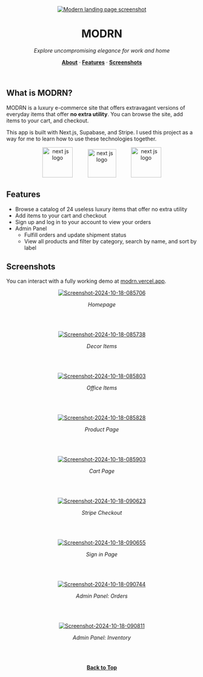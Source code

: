 <p align="center">
<a href="https://modrn.vercel.app/">
  <img alt="Modern landing page screenshot" src="https://i.ibb.co/2yC1WsP/Screenshot-2024-10-18-082901.png">
  </a>
</p>

  <h1 align="center">MODRN</h1>
<p align="center">
 <i>Explore uncompromising elegance for work and home</i>
</p>

<p align="center">
  <a href="#what-is-modrn"><strong>About</strong></a> ·
  <a href="#features"><strong>Features</strong></a> ·
  <a href="#screenshots"><strong>Screenshots</strong></a>
  
</p>
<br/>

## What is MODRN?

MODRN is a luxury e-commerce site that offers extravagant versions of everyday items that offer **no extra utility**. You can browse the site, add items to your cart, and checkout.

This app is built with Next.js, Supabase, and Stripe. I used this project as a way for me to learn how to use these technologies together.

<p align="center">
  <img src="https://images-cdn.openxcell.com/wp-content/uploads/2024/07/24154156/dango-inner-2.webp" alt="next js logo" height="80">
  &nbsp;&nbsp;&nbsp;&nbsp;&nbsp;&nbsp;&nbsp;&nbsp;
  <img src="https://seeklogo.com/images/S/supabase-logo-DCC676FFE2-seeklogo.com.png" alt="next js logo" height="75">
  &nbsp;&nbsp;&nbsp;&nbsp;&nbsp;&nbsp;&nbsp;&nbsp;
  <img src="https://cdn.icon-icons.com/icons2/2407/PNG/512/stripe_icon_146092.png" alt="next js logo" height="80">
</p>

## Features

- Browse a catalog of 24 useless luxury items that offer no extra utility
- Add items to your cart and checkout
- Sign up and log in to your account to view your orders
- Admin Panel
  - Fulfill orders and update shipment status
  - View all products and filter by category, search by name, and sort by label

## Screenshots

You can interact with a fully working demo at [modrn.vercel.app](https://modrn.vercel.app/).

<p align="center">
  <a href="https://ibb.co/gZwT78V"><img src="https://i.ibb.co/ZzK8Jrm/Screenshot-2024-10-18-085706.png" alt="Screenshot-2024-10-18-085706" border="0"></a><p align="center"><i>Homepage</i></p></p>
<br/> <br/>

<p align="center"><a href="https://ibb.co/Z26L4H8"><img src="https://i.ibb.co/tLMmjZs/Screenshot-2024-10-18-085738.png" alt="Screenshot-2024-10-18-085738" border="0"></a><p align="center"><i>Decor Items</i></p></p>
<br/> <br/>

<p align="center"><a href="https://ibb.co/vwYJjzb"><img src="https://i.ibb.co/j6RLr4d/Screenshot-2024-10-18-085803.png" alt="Screenshot-2024-10-18-085803" border="0"></a><p align="center"><i>Office Items</i></p></p>
<br/> <br/>

<p align="center"><a href="https://ibb.co/sm0m5g9"><img src="https://i.ibb.co/qyty0DY/Screenshot-2024-10-18-085828.png" alt="Screenshot-2024-10-18-085828" border="0"></a><p align="center"><i>Product Page</i></p></p>
<br/> <br/>

<p align="center"><a href="https://ibb.co/2Sr2KNL"><img src="https://i.ibb.co/9h0XYtf/Screenshot-2024-10-18-085903.png" alt="Screenshot-2024-10-18-085903" border="0"></a><p align="center"><i>Cart Page</i></p></p>
<br/> <br/>

<p align="center"><a href="https://ibb.co/QCZtvNQ"><img src="https://i.ibb.co/5ndwh84/Screenshot-2024-10-18-090623.png" alt="Screenshot-2024-10-18-090623" border="0"></a><p align="center"><i>Stripe Checkout</i></p></p>
<br/> <br/>

<p align="center"><a href="https://imgbb.com/"><img src="https://i.ibb.co/Bs8DK4K/Screenshot-2024-10-18-090655.png" alt="Screenshot-2024-10-18-090655" border="0"></a><p align="center"><i>Sign in Page</i></p></p>
<br/> <br/>

<p align="center"><a href="https://ibb.co/jMjN9v0"><img src="https://i.ibb.co/J7S1WR6/Screenshot-2024-10-18-090744.png" alt="Screenshot-2024-10-18-090744" border="0"></a><p align="center"><i>Admin Panel: Orders</i></p></p>
<br/> <br/>

<p align="center"><a href="https://ibb.co/PCrHRgy"><img src="https://i.ibb.co/nkwJTjy/Screenshot-2024-10-18-090811.png" alt="Screenshot-2024-10-18-090811" border="0"></a><p align="center"><i>Admin Panel: Inventory</i></p></p>
<br/> <br/>

<p align="center">
  <a href="#what-is-modrn"><strong>Back to Top</strong></a>
